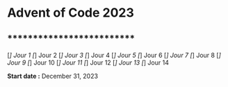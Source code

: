 # Advent of Code 2023

## *************************

[_] Jour 1
[_] Jour 2
[_] Jour 3
[_] Jour 4
[_] Jour 5
[_] Jour 6
[_] Jour 7
[_] Jour 8
[_] Jour 9
[_] Jour 10
[_] Jour 11
[_] Jour 12
[_] Jour 13
[_] Jour 14

**Start date :** December 31, 2023
